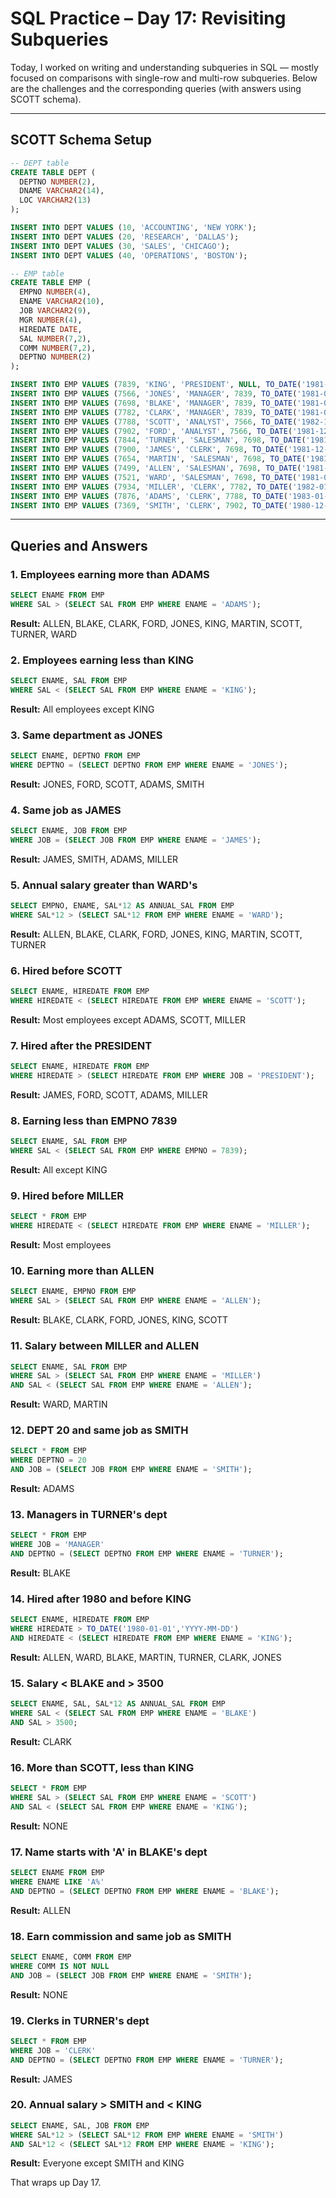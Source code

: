 # SQL Practice – Day 17: Revisiting Subqueries

Today, I worked on writing and understanding subqueries in SQL — mostly focused on comparisons with single-row and multi-row subqueries. Below are the challenges and the corresponding queries (with answers using SCOTT schema).

---

## SCOTT Schema Setup

```sql
-- DEPT table
CREATE TABLE DEPT (
  DEPTNO NUMBER(2),
  DNAME VARCHAR2(14),
  LOC VARCHAR2(13)
);

INSERT INTO DEPT VALUES (10, 'ACCOUNTING', 'NEW YORK');
INSERT INTO DEPT VALUES (20, 'RESEARCH', 'DALLAS');
INSERT INTO DEPT VALUES (30, 'SALES', 'CHICAGO');
INSERT INTO DEPT VALUES (40, 'OPERATIONS', 'BOSTON');

-- EMP table
CREATE TABLE EMP (
  EMPNO NUMBER(4),
  ENAME VARCHAR2(10),
  JOB VARCHAR2(9),
  MGR NUMBER(4),
  HIREDATE DATE,
  SAL NUMBER(7,2),
  COMM NUMBER(7,2),
  DEPTNO NUMBER(2)
);

INSERT INTO EMP VALUES (7839, 'KING', 'PRESIDENT', NULL, TO_DATE('1981-11-17', 'YYYY-MM-DD'), 5000, NULL, 10);
INSERT INTO EMP VALUES (7566, 'JONES', 'MANAGER', 7839, TO_DATE('1981-04-02', 'YYYY-MM-DD'), 2975, NULL, 20);
INSERT INTO EMP VALUES (7698, 'BLAKE', 'MANAGER', 7839, TO_DATE('1981-05-01', 'YYYY-MM-DD'), 2850, NULL, 30);
INSERT INTO EMP VALUES (7782, 'CLARK', 'MANAGER', 7839, TO_DATE('1981-06-09', 'YYYY-MM-DD'), 2450, NULL, 10);
INSERT INTO EMP VALUES (7788, 'SCOTT', 'ANALYST', 7566, TO_DATE('1982-12-09', 'YYYY-MM-DD'), 3000, NULL, 20);
INSERT INTO EMP VALUES (7902, 'FORD', 'ANALYST', 7566, TO_DATE('1981-12-03', 'YYYY-MM-DD'), 3000, NULL, 20);
INSERT INTO EMP VALUES (7844, 'TURNER', 'SALESMAN', 7698, TO_DATE('1981-06-04', 'YYYY-MM-DD'), 1500, 0, 30);
INSERT INTO EMP VALUES (7900, 'JAMES', 'CLERK', 7698, TO_DATE('1981-12-03', 'YYYY-MM-DD'), 950, NULL, 30);
INSERT INTO EMP VALUES (7654, 'MARTIN', 'SALESMAN', 7698, TO_DATE('1981-09-28', 'YYYY-MM-DD'), 1250, 1400, 30);
INSERT INTO EMP VALUES (7499, 'ALLEN', 'SALESMAN', 7698, TO_DATE('1981-02-20', 'YYYY-MM-DD'), 1600, 300, 30);
INSERT INTO EMP VALUES (7521, 'WARD', 'SALESMAN', 7698, TO_DATE('1981-02-22', 'YYYY-MM-DD'), 1250, 500, 30);
INSERT INTO EMP VALUES (7934, 'MILLER', 'CLERK', 7782, TO_DATE('1982-01-23', 'YYYY-MM-DD'), 1300, NULL, 10);
INSERT INTO EMP VALUES (7876, 'ADAMS', 'CLERK', 7788, TO_DATE('1983-01-12', 'YYYY-MM-DD'), 1100, NULL, 20);
INSERT INTO EMP VALUES (7369, 'SMITH', 'CLERK', 7902, TO_DATE('1980-12-17', 'YYYY-MM-DD'), 800, NULL, 20);
```

---

## Queries and Answers

### 1. Employees earning more than ADAMS

```sql
SELECT ENAME FROM EMP
WHERE SAL > (SELECT SAL FROM EMP WHERE ENAME = 'ADAMS');
```

**Result:** ALLEN, BLAKE, CLARK, FORD, JONES, KING, MARTIN, SCOTT, TURNER, WARD

### 2. Employees earning less than KING

```sql
SELECT ENAME, SAL FROM EMP
WHERE SAL < (SELECT SAL FROM EMP WHERE ENAME = 'KING');
```

**Result:** All employees except KING

### 3. Same department as JONES

```sql
SELECT ENAME, DEPTNO FROM EMP
WHERE DEPTNO = (SELECT DEPTNO FROM EMP WHERE ENAME = 'JONES');
```

**Result:** JONES, FORD, SCOTT, ADAMS, SMITH

### 4. Same job as JAMES

```sql
SELECT ENAME, JOB FROM EMP
WHERE JOB = (SELECT JOB FROM EMP WHERE ENAME = 'JAMES');
```

**Result:** JAMES, SMITH, ADAMS, MILLER

### 5. Annual salary greater than WARD's

```sql
SELECT EMPNO, ENAME, SAL*12 AS ANNUAL_SAL FROM EMP
WHERE SAL*12 > (SELECT SAL*12 FROM EMP WHERE ENAME = 'WARD');
```

**Result:** ALLEN, BLAKE, CLARK, FORD, JONES, KING, MARTIN, SCOTT, TURNER

### 6. Hired before SCOTT

```sql
SELECT ENAME, HIREDATE FROM EMP
WHERE HIREDATE < (SELECT HIREDATE FROM EMP WHERE ENAME = 'SCOTT');
```

**Result:** Most employees except ADAMS, SCOTT, MILLER

### 7. Hired after the PRESIDENT

```sql
SELECT ENAME, HIREDATE FROM EMP
WHERE HIREDATE > (SELECT HIREDATE FROM EMP WHERE JOB = 'PRESIDENT');
```

**Result:** JAMES, FORD, SCOTT, ADAMS, MILLER

### 8. Earning less than EMPNO 7839

```sql
SELECT ENAME, SAL FROM EMP
WHERE SAL < (SELECT SAL FROM EMP WHERE EMPNO = 7839);
```

**Result:** All except KING

### 9. Hired before MILLER

```sql
SELECT * FROM EMP
WHERE HIREDATE < (SELECT HIREDATE FROM EMP WHERE ENAME = 'MILLER');
```

**Result:** Most employees

### 10. Earning more than ALLEN

```sql
SELECT ENAME, EMPNO FROM EMP
WHERE SAL > (SELECT SAL FROM EMP WHERE ENAME = 'ALLEN');
```

**Result:** BLAKE, CLARK, FORD, JONES, KING, SCOTT

### 11. Salary between MILLER and ALLEN

```sql
SELECT ENAME, SAL FROM EMP
WHERE SAL > (SELECT SAL FROM EMP WHERE ENAME = 'MILLER')
AND SAL < (SELECT SAL FROM EMP WHERE ENAME = 'ALLEN');
```

**Result:** WARD, MARTIN

### 12. DEPT 20 and same job as SMITH

```sql
SELECT * FROM EMP
WHERE DEPTNO = 20
AND JOB = (SELECT JOB FROM EMP WHERE ENAME = 'SMITH');
```

**Result:** ADAMS

### 13. Managers in TURNER's dept

```sql
SELECT * FROM EMP
WHERE JOB = 'MANAGER'
AND DEPTNO = (SELECT DEPTNO FROM EMP WHERE ENAME = 'TURNER');
```

**Result:** BLAKE

### 14. Hired after 1980 and before KING

```sql
SELECT ENAME, HIREDATE FROM EMP
WHERE HIREDATE > TO_DATE('1980-01-01','YYYY-MM-DD')
AND HIREDATE < (SELECT HIREDATE FROM EMP WHERE ENAME = 'KING');
```

**Result:** ALLEN, WARD, BLAKE, MARTIN, TURNER, CLARK, JONES

### 15. Salary < BLAKE and > 3500

```sql
SELECT ENAME, SAL, SAL*12 AS ANNUAL_SAL FROM EMP
WHERE SAL < (SELECT SAL FROM EMP WHERE ENAME = 'BLAKE')
AND SAL > 3500;
```

**Result:** CLARK

### 16. More than SCOTT, less than KING

```sql
SELECT * FROM EMP
WHERE SAL > (SELECT SAL FROM EMP WHERE ENAME = 'SCOTT')
AND SAL < (SELECT SAL FROM EMP WHERE ENAME = 'KING');
```

**Result:** NONE

### 17. Name starts with 'A' in BLAKE's dept

```sql
SELECT ENAME FROM EMP
WHERE ENAME LIKE 'A%'
AND DEPTNO = (SELECT DEPTNO FROM EMP WHERE ENAME = 'BLAKE');
```

**Result:** ALLEN

### 18. Earn commission and same job as SMITH

```sql
SELECT ENAME, COMM FROM EMP
WHERE COMM IS NOT NULL
AND JOB = (SELECT JOB FROM EMP WHERE ENAME = 'SMITH');
```

**Result:** NONE

### 19. Clerks in TURNER's dept

```sql
SELECT * FROM EMP
WHERE JOB = 'CLERK'
AND DEPTNO = (SELECT DEPTNO FROM EMP WHERE ENAME = 'TURNER');
```

**Result:** JAMES

### 20. Annual salary > SMITH and < KING

```sql
SELECT ENAME, SAL, JOB FROM EMP
WHERE SAL*12 > (SELECT SAL*12 FROM EMP WHERE ENAME = 'SMITH')
AND SAL*12 < (SELECT SAL*12 FROM EMP WHERE ENAME = 'KING');
```

**Result:** Everyone except SMITH and KING



That wraps up Day 17. 

